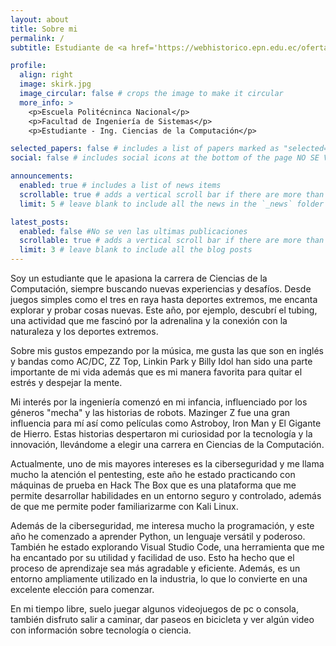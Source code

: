 ```yaml
---
layout: about
title: Sobre mi
permalink: /
subtitle: Estudiante de <a href='https://webhistorico.epn.edu.ec/oferta-academica/grado/ingenieria-tecnologia/carreras-de-grado/rra-computacion/'> Ingeniería en Ciencias de la Computación.</a>. Interesado en la Ciberseguridad y la programación.

profile:
  align: right
  image: skirk.jpg
  image_circular: false # crops the image to make it circular
  more_info: >
    <p>Escuela Politécninca Nacional</p>
    <p>Facultad de Ingeniería de Sistemas</p>
    <p>Estudiante - Ing. Ciencias de la Computación</p>

selected_papers: false # includes a list of papers marked as "selected={true}" NO SE VEN LOS ARTICULOS
social: false # includes social icons at the bottom of the page NO SE VEN LAS REDES SOCIALES

announcements:
  enabled: true # includes a list of news items
  scrollable: true # adds a vertical scroll bar if there are more than 3 news items
  limit: 5 # leave blank to include all the news in the `_news` folder

latest_posts:
  enabled: false #No se ven las ultimas publicaciones 
  scrollable: true # adds a vertical scroll bar if there are more than 3 new posts items
  limit: 3 # leave blank to include all the blog posts
---
```

Soy un estudiante que le apasiona la carrera de Ciencias de la Computación, siempre buscando nuevas experiencias y desafíos. Desde juegos simples como el tres en raya hasta deportes extremos, me encanta explorar y probar cosas nuevas. Este año, por ejemplo, descubrí el tubing, una actividad que me fascinó por la adrenalina y la conexión con la naturaleza y los deportes extremos.

Sobre mis gustos empezando por la música, me gusta las que son en inglés y bandas como AC/DC, ZZ Top, Linkin Park y Billy Idol han sido una parte importante de mi vida además que es mi manera favorita para quitar el estrés y despejar la mente.

Mi interés por la ingeniería comenzó en mi infancia, influenciado por los géneros "mecha" y las historias de robots. Mazinger Z fue una gran influencia para mí así como películas como Astroboy, Iron Man y El Gigante de Hierro. Estas historias despertaron mi curiosidad por la tecnología y la innovación, llevándome a elegir una carrera en Ciencias de la Computación.

Actualmente, uno de mis mayores intereses es la ciberseguridad y me llama mucho la atención el pentesting, este año he estado practicando con máquinas de prueba en Hack The Box que es una plataforma que me permite desarrollar habilidades en un entorno seguro y controlado, además de que me permite poder familiarizarme con Kali Linux. 

Además de la ciberseguridad, me interesa mucho la programación, y este año he comenzado a aprender Python, un lenguaje versátil y poderoso. También he estado explorando Visual Studio Code, una herramienta que me ha encantado por su utilidad y facilidad de uso. Esto ha hecho que el proceso de aprendizaje sea más agradable y eficiente. Además, es un entorno ampliamente utilizado en la industria, lo que lo convierte en una excelente elección para comenzar.

En mi tiempo libre, suelo juegar algunos videojuegos de pc o consola, también disfruto salir a caminar, dar paseos en bicicleta y ver algún video con información sobre tecnología o ciencia.

<!-- Tell the world about yourself. Link to your favorite [subreddit](http://reddit.com). You can put a picture in, too. The code is already in, just name your picture `prof_pic.jpg` and put it in the `img/` folder.

Put your address / P.O. box / other info right below your picture. You can also disable any of these elements by editing `profile` property of the YAML header of your `_pages/about.md`. Edit `_bibliography/papers.bib` and Jekyll will render your [publications page](/al-folio/publications/) automatically.

Link to your social media connections, too. This theme is set up to use [Font Awesome icons](https://fontawesome.com/) and [Academicons](https://jpswalsh.github.io/academicons/), like the ones below. Add your Facebook, Twitter, LinkedIn, Google Scholar, or just disable all of them. -->

